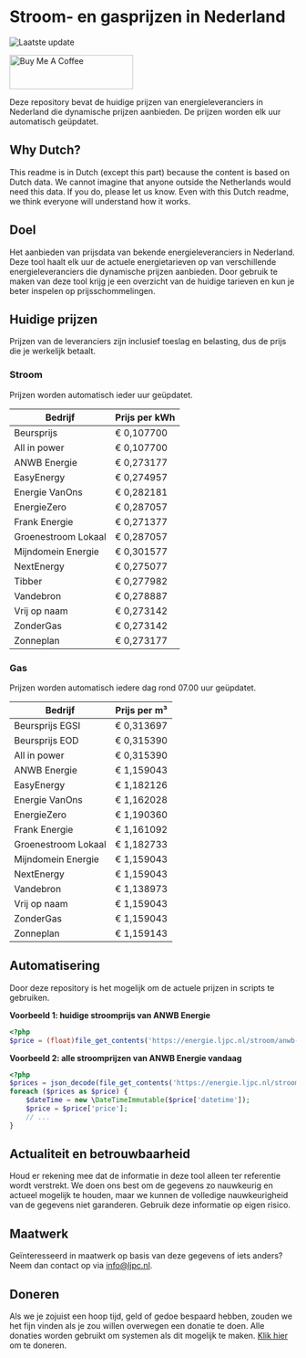 # Stroom- en gasprijzen in Nederland

![Laatste update](https://img.shields.io/badge/laatste%20update-2025--10--22%2022%3A00%20CET-brightgreen)

<a href="https://www.buymeacoffee.com/Lars-" target="_blank"><img src="https://cdn.buymeacoffee.com/buttons/v2/default-orange.png" alt="Buy Me A Coffee" height="60" style="height: 60px !important;width: 217px !important;" ></a>

Deze repository bevat de huidige prijzen van energieleveranciers in Nederland die dynamische prijzen aanbieden. De prijzen worden elk uur automatisch geüpdatet.

## Why Dutch?

This readme is in Dutch (except this part) because the content is based on Dutch data. We cannot imagine that anyone outside the Netherlands would need this data. If you do, please let us know. Even with this Dutch readme, we think
everyone will understand how it works.

## Doel

Het aanbieden van prijsdata van bekende energieleveranciers in Nederland. Deze tool haalt elk uur de actuele energietarieven op van verschillende energieleveranciers die dynamische prijzen aanbieden. Door gebruik te maken van deze tool
krijg je een overzicht van de huidige tarieven en kun je beter inspelen op prijsschommelingen.

## Huidige prijzen

Prijzen van de leveranciers zijn inclusief toeslag en belasting, dus de prijs die je werkelijk betaalt.

### Stroom

Prijzen worden automatisch ieder uur geüpdatet.

 Bedrijf | Prijs per kWh 
---------|---------------
Beursprijs | € 0,107700
All in power | € 0,107700
ANWB Energie | € 0,273177
EasyEnergy | € 0,274957
Energie VanOns | € 0,282181
EnergieZero | € 0,287057
Frank Energie | € 0,271377
Groenestroom Lokaal | € 0,287057
Mijndomein Energie | € 0,301577
NextEnergy | € 0,275077
Tibber | € 0,277982
Vandebron | € 0,278887
Vrij op naam | € 0,273142
ZonderGas | € 0,273142
Zonneplan | € 0,273177


### Gas

Prijzen worden automatisch iedere dag rond 07.00 uur geüpdatet.

 Bedrijf | Prijs per m³ 
---------|--------------
Beursprijs EGSI | € 0,313697
Beursprijs EOD | € 0,315390
All in power | € 0,315390
ANWB Energie | € 1,159043
EasyEnergy | € 1,182126
Energie VanOns | € 1,162028
EnergieZero | € 1,190360
Frank Energie | € 1,161092
Groenestroom Lokaal | € 1,182733
Mijndomein Energie | € 1,159043
NextEnergy | € 1,159043
Vandebron | € 1,138973
Vrij op naam | € 1,159043
ZonderGas | € 1,159043
Zonneplan | € 1,159143


## Automatisering

Door deze repository is het mogelijk om de actuele prijzen in scripts te gebruiken.

**Voorbeeld 1: huidige stroomprijs van ANWB Energie**

```php
<?php
$price = (float)file_get_contents('https://energie.ljpc.nl/stroom/anwb-energie-nu.txt');

```

**Voorbeeld 2: alle stroomprijzen van ANWB Energie vandaag**

```php
<?php
$prices = json_decode(file_get_contents('https://energie.ljpc.nl/stroom/all-in-power-vandaag.json'),true);
foreach ($prices as $price) {
    $dateTime = new \DateTimeImmutable($price['datetime']);
    $price = $price['price'];
    // ...
}
```

## Actualiteit en betrouwbaarheid

Houd er rekening mee dat de informatie in deze tool alleen ter referentie wordt verstrekt. We doen ons best om de gegevens zo nauwkeurig en actueel mogelijk te houden, maar we kunnen de volledige nauwkeurigheid van de gegevens niet
garanderen. Gebruik deze informatie op eigen risico.

## Maatwerk

Geïnteresseerd in maatwerk op basis van deze gegevens of iets anders? Neem dan contact op
via [info@ljpc.nl](mailto:info@ljpc.nl?subject=Energie%20prijzen).

## Doneren

Als we je zojuist een hoop tijd, geld of gedoe bespaard hebben, zouden we het fijn vinden als je zou willen overwegen een
donatie te doen. Alle donaties worden gebruikt om systemen als dit mogelijk te
maken. [Klik hier](https://www.buymeacoffee.com/Lars-) om te doneren.
